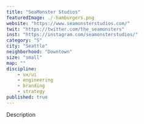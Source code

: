 ```yaml
---
title: "SeaMonster Studios"
featuredImage: ./-hamburgers.png
website: "https://www.seamonsterstudios.com/"
twit: "https://twitter.com/the_seamonsters"
inst: "https://instagram.com/seamonsterstudios/"
category: "S"
city: "Seattle"
neighborhood: "Downtown"
size: "small"
map: ""
discipline:
    - ux/ui
    - engineering
    - branding
    - strategy
published: true
---
```


Description
